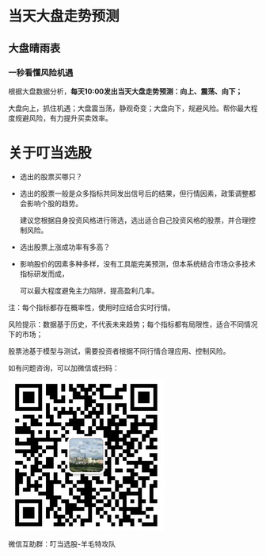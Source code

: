 # 当天大盘走势预测



## 大盘晴雨表

### 一秒看懂风险机遇

根据大盘数据分析，**每天10:00发出当天大盘走势预测：向上、震荡、向下；**

大盘向上，抓住机遇；大盘震当荡，静观奇变；大盘向下，规避风险。帮你最大程度规避风险，有力提升买卖效率。









# 关于叮当选股

- 选出的股票买哪只？

- 选出的股票一般是众多指标共同发出信号后的结果，但行情因素，政策调整都会影响个股的趋势。         

  建议您根据自身投资风格进行筛选，选出适合自己投资风格的股票，并合理控制风险。

- 选出股票上涨成功率有多高？

- 影响股价的因素多种多样，没有工具能完美预测，但本系统结合市场众多技术指标研发而成，

  可以最大程度避免主力陷阱，提高盈利几率。

注：每个指标都存在概率性，使用时应结合实时行情。



风险提示：数据基于历史，不代表未来趋势；每个指标都有局限性，适合不同情况下的市场；

股票池基于模型与测试，需要投资者根据不同行情合理应用、控制风险。



如有问题咨询，可以加微信或扫码：

![1](%E5%BD%93%E5%A4%A9%E5%A4%A7%E7%9B%98%E8%B5%B0%E5%8A%BF%E9%A2%84%E6%B5%8B.assets/1.png)

微信互助群：叮当选股-羊毛特攻队

